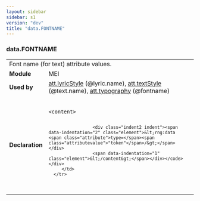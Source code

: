 ```yaml
---
layout: sidebar
sidebar: s1
version: "dev"
title: "data.FONTNAME"
---
```

<div class="macroSpec">
   <h3 id="data.FONTNAME">data.FONTNAME</h3>
   <table class="wovenodd">
      <tr>
         <td colspan="2" class="wovenodd-col2">Font name (for text) attribute values.</td>
      </tr>
      <tr>
         <td class="wovenodd-col1"><strong>Module</strong></td>
         <td class="wovenodd-col2">MEI</td>
      </tr>
      <tr>
         <td class="wovenodd-col1"><strong>Used by</strong></td>
         <td class="wovenodd-col2">
            <div class="parent"><a class="link_odd_classSpec" href="{{ site.baseurl }}/{{ page.version }}/attribute-classes/att.lyricstyle.html">att.lyricStyle</a> (@lyric.name), <a class="link_odd_classSpec" href="{{ site.baseurl }}/{{ page.version }}/attribute-classes/att.textstyle.html">att.textStyle</a> (@text.name), <a class="link_odd_classSpec" href="{{ site.baseurl }}/{{ page.version }}/attribute-classes/att.typography.html">att.typography</a> (@fontname)
            </div>
         </td>
      </tr>
      <tr>
         <td class="wovenodd-col1"><strong>Declaration</strong></td>
         <td class="wovenodd-col2">
            <div class="code" xml:space="preserve" data-lang="ODD"><code>
                  <div class="indent1 indent"><span data-indentation="1" class="element">&lt;content&gt;</span>
                     
                     <div class="indent2 indent"><span data-indentation="2" class="element">&lt;rng:data <span class="attribute">type=</span><span class="attributevalue">"token"</span>/&gt;</span></div>
                     <span data-indentation="1" class="element">&lt;/content&gt;</span></div></code></div>
         </td>
      </tr>
   </table>
</div>